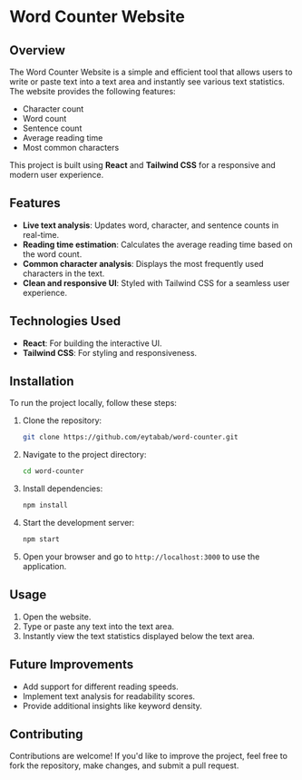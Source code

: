 # Word Counter Website

## Overview
The Word Counter Website is a simple and efficient tool that allows users to write or paste text into a text area and instantly see various text statistics. The website provides the following features:

- Character count
- Word count
- Sentence count
- Average reading time
- Most common characters

This project is built using **React** and **Tailwind CSS** for a responsive and modern user experience.

## Features
- **Live text analysis**: Updates word, character, and sentence counts in real-time.
- **Reading time estimation**: Calculates the average reading time based on the word count.
- **Common character analysis**: Displays the most frequently used characters in the text.
- **Clean and responsive UI**: Styled with Tailwind CSS for a seamless user experience.

## Technologies Used
- **React**: For building the interactive UI.
- **Tailwind CSS**: For styling and responsiveness.

## Installation
To run the project locally, follow these steps:

1. Clone the repository:
   ```sh
   git clone https://github.com/eytabab/word-counter.git
   ```
2. Navigate to the project directory:
   ```sh
   cd word-counter
   ```
3. Install dependencies:
   ```sh
   npm install
   ```
4. Start the development server:
   ```sh
   npm start
   ```
5. Open your browser and go to `http://localhost:3000` to use the application.

## Usage
1. Open the website.
2. Type or paste any text into the text area.
3. Instantly view the text statistics displayed below the text area.

## Future Improvements
- Add support for different reading speeds.
- Implement text analysis for readability scores.
- Provide additional insights like keyword density.

## Contributing
Contributions are welcome! If you'd like to improve the project, feel free to fork the repository, make changes, and submit a pull request.
